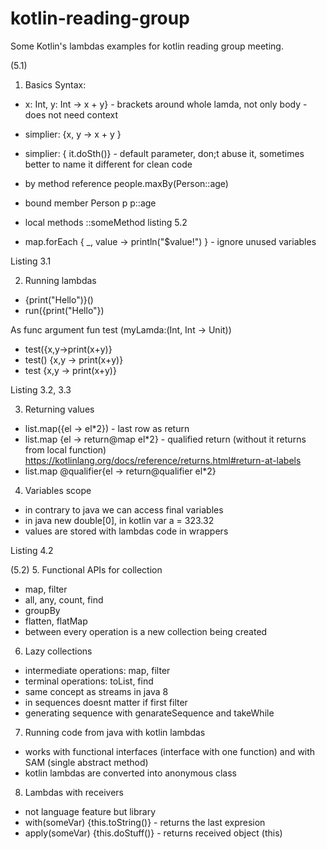 # kotlin-reading-group
Some Kotlin's lambdas examples for kotlin reading group meeting.

(5.1)
1. Basics 
Syntax:     
* x: Int, y: Int -> x + y} - brackets around whole lamda, not only body - does not need context
    
* simplier: {x, y -> x + y }
* simplier: { it.doSth()} - default parameter, don;t abuse it, sometimes better to name it different for clean code
* by method reference people.maxBy(Person::age)
* bound member  Person p    p::age
* local methods ::someMethod  listing 5.2
* map.forEach { _, value -> println("$value!") }  - ignore unused variables

 Listing 3.1
 
 2. Running lambdas
 * {print("Hello")}()
 * run({print("Hello"})
 
 As func argument
 fun test (myLamda:(Int, Int -> Unit))
 * test({x,y->print(x+y)}
 * test() {x,y -> print(x+y)}
 * test {x,y -> print(x+y)}
 
 Listing 3.2, 3.3
 
 3. Returning values
 * list.map({el -> el*2})  - last row as return
 * list.map {el -> return@map el*2}                   - qualified return (without it returns from local function)
 https://kotlinlang.org/docs/reference/returns.html#return-at-labels
 * list.map @qualifier{el -> return@qualifier el*2}
 
 4. Variables scope
 * in contrary to java we can access final variables
 * in java new double[0], in kotlin var a = 323.32 
 * values are stored with lambdas code in wrappers
 
 
 Listing 4.2
 
(5.2)
5. Functional APIs for collection
* map, filter
* all, any, count, find
* groupBy
* flatten, flatMap
* between every operation is a new collection being created

6. Lazy collections
* intermediate operations: map, filter
* terminal operations: toList, find
* same concept as streams in java 8
* in sequences doesnt matter if first filter
* generating sequence with genarateSequence and takeWhile

7. Running code from java with kotlin lambdas
* works with functional interfaces (interface with one function) and with SAM (single abstract method)
* kotlin lambdas are converted into anonymous class

8. Lambdas with receivers
* not language feature but library
* with(someVar) {this.toString()} - returns the last expresion
* apply(someVar) {this.doStuff()} - returns received object (this)
